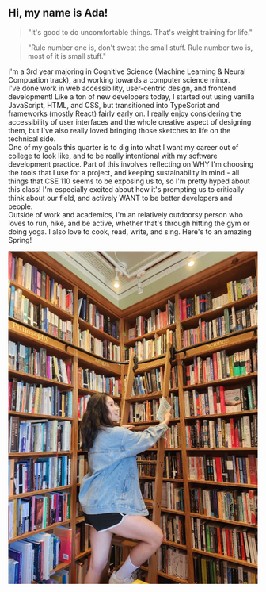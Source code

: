 ## Hi, my name is Ada!

> "It's good to do uncomfortable things. That's weight training for life."

> "Rule number one is, don't sweat the small stuff. Rule number two is, most of it is small stuff."

I'm a 3rd year majoring in Cognitive Science (Machine Learning & Neural Compuation track), and working towards a computer science minor.  
I've done work in web accessibility, user-centric design, and frontend development! Like a ton of new developers today, 
I started out using vanilla JavaScript, HTML, and CSS, but transitioned into TypeScript and frameworks (mostly React) fairly early on. 
I really enjoy considering the accessibility of user interfaces and the whole creative aspect of designing them, but I've also really loved bringing those sketches to life on the technical side.  
One of my goals this quarter is to dig into what I want my career out of college to look like, and to be really intentional with my software development practice.
Part of this involves reflecting on WHY I'm choosing the tools that I use for a project, and keeping sustainability in mind - all things that CSE 110 seems to be exposing us to,
so I'm pretty hyped about this class! I'm especially excited about how it's prompting us to critically think about our field, and actively WANT to be better developers and people.  
Outside of work and academics, I'm an relatively outdoorsy person who loves to run, hike, and be active, whether that's through hitting the gym or doing yoga. I also love to cook, read, write, and sing.
Here's to an amazing Spring!

![pic of ada](/imgs/libraryprofile.jpg)

